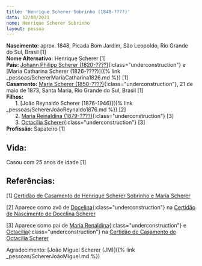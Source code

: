 ```yaml
---
title: 'Henrique Scherer Sobrinho (1848-????)'
data: 12/08/2021
nome: Henrique Scherer Sobrinho
layout: pessoa
---
```


**Nascimento:** aprox. 1848, Picada Bom Jardim, São Leopoldo, Rio Grande do Sul, Brasil [1]<br/>
**Nome Alternativo:** Henrique Scherer [1]<br/>
**Pais:** [Johann Philipp Scherer (1820-????)](){:class="underconstruction"} e [Maria Catharina Scherer (1826-????)]({% link _pessoas/SchererMariaCatharina1826.md %}) [1]<br/>
**Casamento:** [Maria Scherer (1850-????)](){:class="underconstruction"}, 21 de maio de 1873, Santa Maria, Rio Grande do Sul, Brasil [1]<br/>
**Filhos:**<br/>
&nbsp;&nbsp;&nbsp;&nbsp;&nbsp;&nbsp;1. [João Reynaldo Scherer (1876-1946)]({% link _pessoas/SchererJoãoReynaldo1876.md %}) [2]<br/>
&nbsp;&nbsp;&nbsp;&nbsp;&nbsp;&nbsp;2. [Maria Reinaldina (1879-????)](){:class="underconstruction"} [3]<br/>
&nbsp;&nbsp;&nbsp;&nbsp;&nbsp;&nbsp;3. [Octacilia Scherer](){:class="underconstruction"} [3]<br/>
**Profissão:** Sapateiro [1]<br/>

## Vida:

Casou com 25 anos de idade [1]

## Referências:

[1] [Certidão de Casamento de Henrique Scherer Sobrinho e Maria Scherer](https://www.familysearch.org/ark:/61903/3:1:3QS7-89L8-X2PY)

[2] Aparece como avô de [Docelina](){:class="underconstruction"} na [Certidão de Nascimento de Docelina Scherer](https://www.familysearch.org/ark:/61903/3:1:3QS7-L9L8-6HYQ?cc=3741255&personaUrl=%2Fark%3A%2F61903%2F1%3A1%3ADHS5-HGN2)

[3] Aparece como pai de [Maria Renaldina](){:class="underconstruction"} e [Octacilia](){:class="underconstruction"} na [Certidão de Casamento de Octacilia Scherer](https://www.familysearch.org/ark:/61903/3:1:3QS7-89L8-N9ZV-F?i=1613)

Agradecimento: [João Miguel Scherer (JM)]({% link _pessoas/SchererJoãoMiguel.md %})
